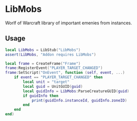 # LibMobs

Worlf of Warcraft library of important emenies from instances.

## Usage

```lua
local LibMobs = LibStub("LibMobs")
assert(LibMobs, "Addon requires LibMobs")

local frame = CreateFrame("Frame")
frame:RegisterEvent("PLAYER_TARGET_CHANGED")
frame:SetScript("OnEvent", function (self, event, ...)
    if event == "PLAYER_TARGET_CHANGED" then
        local unit = "target"
        local guid = UnitGUID(guid)
        local guidInfo = LibMobs:ParseCreatureGUID(guid)
        if guidInfo then
            print(guidInfo.instanceId, guidInfo.zoneID)
        end
    end
end)
```
